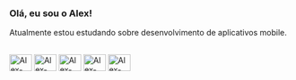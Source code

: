 ### Olá, eu sou o Alex!

<!--
**alexrnobrega/alexrnobrega** is a ✨ _special_ ✨ repository because its `README.md` (this file) appears on your GitHub profile.

<div style=""><br>
  <img align="center" alt="Alex-GitHub" height="" width="" src="https://res.cloudinary.com/practicaldev/image/fetch/s--Q6Hah6gG--/c_imagga_scale,f_auto,fl_progressive,h_420,q_auto,w_1000/https://dev-to-uploads.s3.amazonaws.com/i/8a2ifr4ornn9koxc2sah.png">
</div>

-->

Atualmente estou estudando sobre desenvolvimento de aplicativos mobile.

<div style="display: inline_block"><br>
  <img align="center" alt="Alex-HTML" height="30" width="40" src="https://cdn.jsdelivr.net/gh/devicons/devicon/icons/html5/html5-plain.svg">
  <img align="center" alt="Alex-CSS" height="30" width="40" src="https://cdn.jsdelivr.net/gh/devicons/devicon/icons/css3/css3-plain.svg">
  <img align="center" alt="Alex-Js" height="30" width="40" src="https://cdn.jsdelivr.net/gh/devicons/devicon/icons/javascript/javascript-plain.svg">
  <img align="center" alt="Alex-CSS" height="30" width="40" src="https://cdn.jsdelivr.net/gh/devicons/devicon/icons/php/php-plain.svg">
  <img align="center" alt="Alex-CSS" height="30" width="40" src="https://cdn.jsdelivr.net/gh/devicons/devicon/icons/mysql/mysql-original.svg">
</div>


